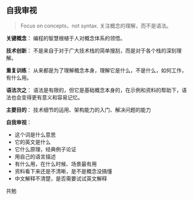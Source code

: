## 自我审视


> Focus on concepts，not syntax.
> 关注概念的理解，而不是语法。

**关键概念**： 编程的智慧根植于人对概念体系的领悟。

**技术创新**： 不是来自于对于广大技术栈的简单搜刮，而是对于各个栈的深刻理解。   

**重复训练**： 从来都是为了理解概念本身，理解它是什么，不是什么，如何工作，有什么用。

**语法次之**： 语法是有限的，但它是基础概念本身的，在示例和资料的帮助下，语法也会变得更有意义和容易记忆。

**主要目的**： 技术细节的运用、架构能力的入门、解决问题的能力

**自我审视**：  
- 这个词是什么意思 
- 它的英文是什么
- 它什么原理，经典例子论证 
- 用自己的语言描述
- 有什么用，在什么时候、场景最有用
- 资料看下来还是不清晰，是不是概念没搞懂
- 中文解释不清楚，是否需要试试英文解释

共勉
